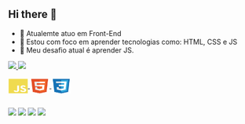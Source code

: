 ## Hi there 👋

- 🔭 Atualemte atuo em Front-End
- 🌱 Estou com foco em aprender tecnologias como: HTML, CSS e JS
- 🤔 Meu desafio atual é aprender JS.

<div>
  <a href="https://github.com/Juchimiuk">
  <img height="180em" src="https://github-readme-stats.vercel.app/api?username=Juchimiuk&show_icons=true&theme=gotham&include_all_commits=true&count_private=true"/>
  <img height="180em" src="https://github-readme-stats.vercel.app/api/top-langs/?username=Juchimiuk&layout=compact&langs_count=7&theme=gotham"/>
</div>
    
<div style="display: inline_block"><br>
  <img align="center" alt="Juck-Js" height="30" width="40" src="https://raw.githubusercontent.com/devicons/devicon/master/icons/javascript/javascript-plain.svg">
  <img align="center" alt="Juck-HTML" height="30" width="40" src="https://raw.githubusercontent.com/devicons/devicon/master/icons/html5/html5-original.svg">
  <img align="center" alt="Juck-CSS" height="30" width="40" src="https://raw.githubusercontent.com/devicons/devicon/master/icons/css3/css3-original.svg">
  <!--<img align="center" alt="Juck-Python" height="30" width="40" src="https://raw.githubusercontent.com/devicons/devicon/master/icons/python/python-original.svg">-->
  
</div>
  
  ##
 
<div> 
  <a href="https://instagram.com/juchimiuk_" target="_blank"><img src="https://img.shields.io/badge/-Instagram-%23E4405F?style=for-the-badge&logo=instagram&logoColor=white" target="_blank"></a>
  <a href="https://discord.gg/G9GPg5SA75" target="_blank"><img src="https://img.shields.io/badge/Discord-7289DA?style=for-the-badge&logo=discord&logoColor=white" target="_blank"></a> 
  <a href = "mailto:henrique_pereira4@estudante.sesisenai.org.br"><img src="https://img.shields.io/badge/-Gmail-%23333?style=for-the-badge&logo=gmail&logoColor=white" target="_blank"></a>
  <a href="https://www.linkedin.com/in/juchimiuk/" target="_blank"><img src="https://img.shields.io/badge/-LinkedIn-%230077B5?style=for-the-badge&logo=linkedin&logoColor=white" target="_blank"></a> 
</div>
